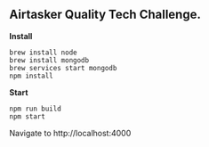 ## Airtasker Quality Tech Challenge.

**Install**

```
brew install node
brew install mongodb
brew services start mongodb
npm install
```

**Start**

```
npm run build
npm start
```

Navigate to http://localhost:4000
